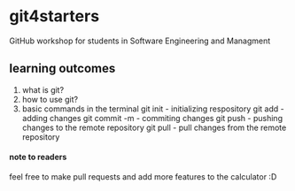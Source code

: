 # git4starters
GitHub workshop for students in Software Engineering and Managment

## learning outcomes
1. what is git?
2. how to use git?
3. basic commands in the terminal
  git init - initializing respository
  git add - adding changes
  git commit -m - commiting changes
  git push - pushing changes to the remote repository
  git pull - pull changes from the remote repository
  
#### note to readers
feel free to make pull requests and add more features to the calculator :D
